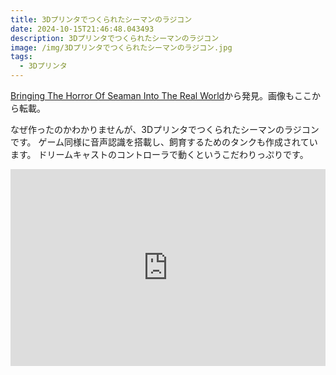 ```yaml
---
title: 3Dプリンタでつくられたシーマンのラジコン
date: 2024-10-15T21:46:48.043493
description: 3Dプリンタでつくられたシーマンのラジコン
image: /img/3Dプリンタでつくられたシーマンのラジコン.jpg
tags:
  - 3Dプリンタ
---
```

[Bringing The Horror Of Seaman Into The Real World](https://hackaday.com/2024/09/18/bringing-the-horror-of-seaman-into-the-real-world/)から発見。画像もここから転載。

なぜ作ったのかわかりませんが、3Dプリンタでつくられたシーマンのラジコンです。
ゲーム同様に音声認識を搭載し、飼育するためのタンクも作成されています。
ドリームキャストのコントローラで動くというこだわりっぷりです。

<iframe width="100%" height="315" src="https://www.youtube.com/embed/-HH8HnN_mB4" title="YouTube video player" frameborder="0" allow="accelerometer; autoplay; clipboard-write; encrypted-media; gyroscope; picture-in-picture" allowfullscreen></iframe>



